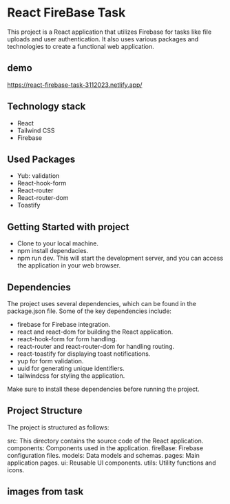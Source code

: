 # React FireBase Task

This project is a React application that utilizes Firebase for tasks like file uploads and user authentication. It also uses various packages and technologies to create a functional web application.

## demo

https://react-firebase-task-3112023.netlify.app/

## Technology stack

- React
- Tailwind CSS
- Firebase

## Used Packages

- Yub: validation
- React-hook-form
- React-router
- React-router-dom
- Toastify

## Getting Started with project

- Clone to your local machine.
- npm install dependacies.
- npm run dev.
  This will start the development server, and you can access the application in your web browser.

## Dependencies

The project uses several dependencies, which can be found in the package.json file. Some of the key dependencies include:

- firebase for Firebase integration.
- react and react-dom for building the React application.
- react-hook-form for form handling.
- react-router and react-router-dom for handling routing.
- react-toastify for displaying toast notifications.
- yup for form validation.
- uuid for generating unique identifiers.
- tailwindcss for styling the application.

Make sure to install these dependencies before running the project.

## Project Structure

The project is structured as follows:

src: This directory contains the source code of the React application.
components: Components used in the application.
fireBase: Firebase configuration files.
models: Data models and schemas.
pages: Main application pages.
ui: Reusable UI components.
utils: Utility functions and icons.

## images from task
